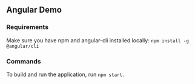 ## Angular Demo

### Requirements

Make sure you have npm and angular-cli installed locally:
`npm install -g @angular/cli`

### Commands

To build and run the application, run `npm start`.
